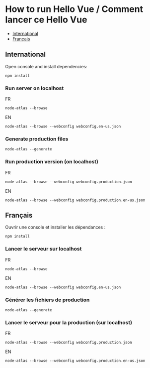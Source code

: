 # How to run Hello Vue / Comment lancer ce Hello Vue #

- [International](#english)
- [Français](#francais)





## International ##

Open console and install dependencies:

```
npm install
```

### Run server on localhost ###

FR

```
node-atlas --browse
```

EN

```
node-atlas --browse --webconfig webconfig.en-us.json
```

### Generate production files ###

```
node-atlas --generate
```

### Run production version (on localhost) ###

FR

```
node-atlas --browse --webconfig webconfig.production.json
```

EN

```
node-atlas --browse --webconfig webconfig.production.en-us.json
```





## Français ##

Ouvrir une console et installer les dépendances :

```
npm install
```

### Lancer le serveur sur localhost ###

FR

```
node-atlas --browse
```

EN

```
node-atlas --browse --webconfig webconfig.en-us.json
```

### Générer les fichiers de production ###

```
node-atlas --generate
```

### Lancer le serveur pour la production (sur localhost) ###

FR

```
node-atlas --browse --webconfig webconfig.production.json
```

EN

```
node-atlas --browse --webconfig webconfig.production.en-us.json
```